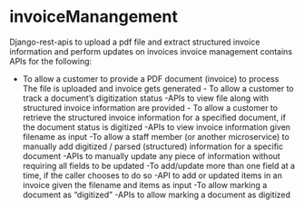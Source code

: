 # invoiceManangement
Django-rest-apis to upload a pdf file and extract structured invoice information and perform updates on invoices
invoice management contains APIs for the following:
- To allow a customer to provide a PDF document (invoice) to process
				The file is uploaded and invoice gets generated
			- To allow a customer to track a document’s digitization status
				-APIs to view file along with structured invoice information are provided
			- To allow a customer to retrieve the structured invoice information for a specified document, if the document status is digitized 
				-APIs to view invoice information given filename as input
			-To allow a staff member (or another microservice) to manually add digitized / parsed (​structured​) information for a specific document 
				-APIs to manually update any piece of information without requiring all fields to be updated
			-To add/update more than one field at a time, if the caller chooses to do so
				-API to add or updated items in an invoice given the filename and items as input
			-To allow marking a document as “digitized” 
				-APIs to allow marking a document as digitized
